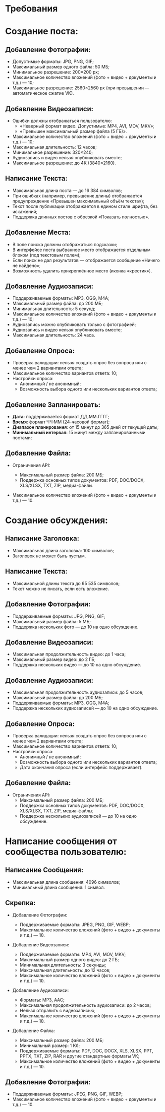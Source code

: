 # Требования

# Создание поста:

## Добавление Фотографии:

- Допустимые форматы: JPG, PNG, GIF;
- Максимальный размер одного файла: 50 МБ;
- Минимальное разрешение: 200×200 px;
- Максимальное количество вложений (фото + видео + документы и т.д.) — 10;
- Максимальное разрешение: 2560×2560 px (при превышении — автоматическое сжатие VK).

## Добавление Видеозаписи:

- Ошибки должны отображаться пользователю:
  - «Неверный формат видео. Допустимые: MP4, AVI, MOV, MKV»;
  - «Превышен максимальный размер файла (5 ГБ)».
- Максимальное количество вложений (фото + видео + документы и т.д.) — 10;
- Максимальная длительность: 12 часов;
- Минимальное разрешение: 320×240;
- Аудиозапись  и видео нельзя опубликовать вместе;
- Максимальное разрешение: до 4K (3840×2160).

## Написание Текста: 

- Максимальная длина поста — до 16 384 символов;
- При ошибках (например, превышение длины) отображается предупреждение «Превышен максимальный объём текста»);
- Текст после публикации отображается в едином стиле шрифта, без искажений;
- Поддержка длинных постов с обрезкой «Показать полностью».

## Добавление Места:

- В поле поиска должны отображаться подсказки;
- В интерфейсе поста выбранное место отображается отдельным блоком (под текстовым полем);
- Если поиск не дал результатов — отображается сообщение «Ничего не найдено»;
- Возможность удалить прикреплённое место (иконка «крестик»).

## Добавление Аудиозаписи:

- Поддерживаемые форматы: MP3, OGG, M4A;
- Максимальный размер файла: до 200 МБ;
- Минимальная длительность: 5 секунд;
- Максимальное количество вложений (фото + видео + документы и т.д.) — 10;
- Аудиозапись можно опубликовать только с фотографией;
- Аудиозапись  и видео нельзя опубликовать вместе;
- Максимальная длительность: 24 часа.

    

## Добавление Опроса:

- Проверка валидации: нельзя создать опрос без вопроса или с менее чем 2 вариантами ответа;
- Максимальное количество вариантов ответа: 10;
- Настройки опроса:
  - Анонимный / не анонимный;
  - Возможность выбора одного или нескольких вариантов ответа;

## Добавление Запланировать:

- **Дата**: поддерживается формат ДД.ММ.ГГГГ;
- **Время**: формат ЧЧ:ММ (24-часовой формат);
- **Диапазон планирования**: от 15 минут до 365 дней от текущей даты;
- **Минимальный интервал**: 15 минут между запланированными постами;

## Добавление Файла:

- Ограничения API:
  - Максимальный размер файла: 200 МБ;
  - Поддержка основных типов документов: PDF, DOC/DOCX, XLS/XLSX, TXT, ZIP, медиа-файлы.


- Максимальное количество вложений (фото + видео + документы и т.д.) — 10.


# Создание обсуждения:

## Написание Заголовка:

- Максимальная длина заголовка: 100 символов;
- Заголовок не может быть пустым.

## Написание Текста:

- Максимальной длины текста до 65 535 символов;
- Текст можно не писать, если есть вложение.

## Добавление Фотографии:

- Поддерживаемые форматы: JPG, PNG, GIF;
- Максимальный размер файла: 5 МБ;
- Поддержка нескольких фото — до 10 на одно обсуждение.

## Добавление Видеозаписи:

- Максимальная продолжительность видео: до 1 часа;
- Максимальный размер видео: до 2 ГБ;
- Поддержка нескольких видео — до 10 на одно обсуждение.

## Добавление Аудиозаписи:

- Максимальная продолжительность аудиозаписи: до 5 часов;
- Максимальный размер файла: до 200 МБ;
- Поддерживаемые форматы: MP3, OGG, M4A;
- Поддержка нескольких аудиозаписей — до 10 на одно обсуждение.

## Добавление Опроса:

- Проверка валидации: нельзя создать опрос без вопроса или с менее чем 2 вариантами ответа;
- Максимальное количество вариантов ответа: 10;
- Настройки опроса:
  - Анонимный / не анонимный;
  - Возможность выбора одного или нескольких вариантов ответа;
  - Дата окончания опроса (если интерфейс поддерживает).

## Добавление Файла:

- Ограничения API:
  - Максимальный размер файла: 200 МБ;
  - Поддержка основных типов документов: PDF, DOC/DOCX, XLS/XLSX, TXT, ZIP, медиа-файлы;
  - Поддержка нескольких аудиозаписей — до 10 на одно обсуждение.



# Написание сообщения от сообщества пользователю:

## Написание Сообщения:

- Максимальная длина сообщения: 4096 символов;
- Минимальный длина сообщения: 1 символ.

## Скрепка:

- Добавление Фотографии:
  - Поддерживаемые форматы: JPЕG, PNG, GIF, WEBP;
  - Максимальное количество вложений (фото + видео + документы и т.д.) — 10.


- Добавление Видеозаписи:
  - Поддерживаемые форматы: MP4, AVI, MOV, MKV;
  - Максимальный размер одного видео: до 2 ГБ;
  - Минимальная длительность: 3 секунды;
  - Максимальная длительность: до 12 часов;
  - Максимальное количество вложений (фото + видео + документы и т.д.) — 10.


- Добавление Аудиозаписи:
  - Форматы: MP3, AAC;
  - Максимальная продолжительность аудиозаписи: до 2 часов;
  - Нельзя отправить с видеозаписью;
  - Максимальное количество вложений (фото + видео + документы и т.д.) — 10.

    
- Добавление Файла:
  - Максимальный размер файла: 200 МБ;
  - Минимальный размер: 1 Кб;
  - Поддерживаемые форматы: PDF, DOC, DOCX, XLS, XLSX, PPT, PPTX, TXT, ZIP, RAR и другие стандартные форматы VK;
  - Максимальное количество вложений (фото + видео + документы и т.д.) — 10.

## Добавление Фотографии:

- Поддерживаемые форматы: JPЕG, PNG, GIF, WEBP;
- Максимальное количество вложений (фото + видео + документы и т.д.) — 10.


